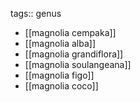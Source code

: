 tags:: genus

- [[magnolia cempaka]]
- [[magnolia alba]]
- [[magnolia grandiflora]]
- [[magnolia soulangeana]]
- [[magnolia figo]]
- [[magnolia coco]]